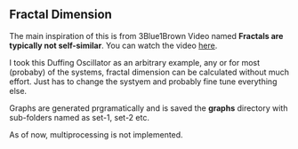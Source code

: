 ## Fractal Dimension

The main inspiration of this is from 3Blue1Brown Video named **Fractals are typically not self-similar**. You can watch the video [here](https://www.youtube.com/watch?v=gB9n2gHsHN4).

I took this Duffing Oscillator as an arbitrary example, any or for most (probaby) of the systems, fractal dimension can be calculated without much effort. Just has to change the systyem and probably fine tune everything else. 

Graphs are generated prgramatically and is saved the **graphs** directory with sub-folders named as set-1, set-2 etc. 

As of now, multiprocessing is not implemented.